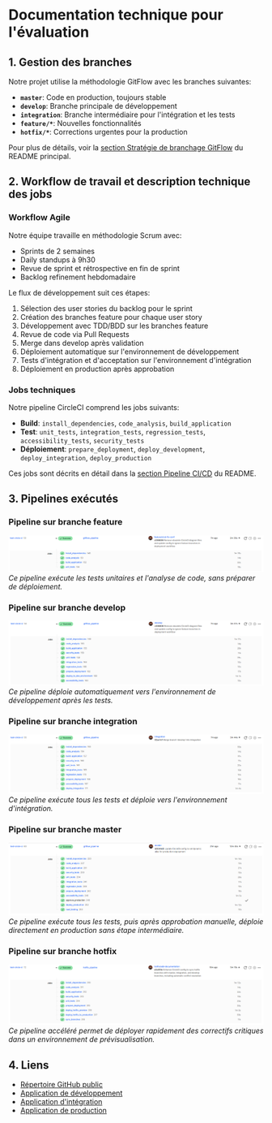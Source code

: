 # Documentation technique pour l'évaluation

## 1. Gestion des branches
Notre projet utilise la méthodologie GitFlow avec les branches suivantes:

- **`master`**: Code en production, toujours stable
- **`develop`**: Branche principale de développement
- **`integration`**: Branche intermédiaire pour l'intégration et les tests
- **`feature/*`**: Nouvelles fonctionnalités
- **`hotfix/*`**: Corrections urgentes pour la production

Pour plus de détails, voir la [section Stratégie de branchage GitFlow](./README.md#-stratégie-de-branchage-gitflow) du README principal.

## 2. Workflow de travail et description technique des jobs

### Workflow Agile
Notre équipe travaille en méthodologie Scrum avec:
- Sprints de 2 semaines
- Daily standups à 9h30
- Revue de sprint et rétrospective en fin de sprint
- Backlog refinement hebdomadaire

Le flux de développement suit ces étapes:
1. Sélection des user stories du backlog pour le sprint
2. Création des branches feature pour chaque user story
3. Développement avec TDD/BDD sur les branches feature
4. Revue de code via Pull Requests
5. Merge dans develop après validation
6. Déploiement automatique sur l'environnement de développement
7. Tests d'intégration et d'acceptation sur l'environnement d'intégration
8. Déploiement en production après approbation

### Jobs techniques
Notre pipeline CircleCI comprend les jobs suivants:

- **Build**: `install_dependencies`, `code_analysis`, `build_application`
- **Test**: `unit_tests`, `integration_tests`, `regression_tests`, `accessibility_tests`, `security_tests`
- **Déploiement**: `prepare_deployment`, `deploy_development`, `deploy_integration`, `deploy_production`

Ces jobs sont décrits en détail dans la [section Pipeline CI/CD](./README.md#-pipeline-cicd) du README.

## 3. Pipelines exécutés

### Pipeline sur branche feature
![Pipeline feature](./images/features.png)
*Ce pipeline exécute les tests unitaires et l'analyse de code, sans préparer de déploiement.*

### Pipeline sur branche develop
![Pipeline develop](./images/develop.png)
*Ce pipeline déploie automatiquement vers l'environnement de développement après les tests.*

### Pipeline sur branche integration
![Pipeline integration](./images/integration.png)
*Ce pipeline exécute tous les tests et déploie vers l'environnement d'intégration.*

### Pipeline sur branche master
![Pipeline master](./images/master.png)
*Ce pipeline exécute tous les tests, puis après approbation manuelle, déploie directement en production sans étape intermédiaire.*

### Pipeline sur branche hotfix
![Pipeline hotfix](./images/hotfix.png)
*Ce pipeline accéléré permet de déployer rapidement des correctifs critiques dans un environnement de prévisualisation.*

## 4. Liens
- [Répertoire GitHub public](https://github.com/solutionsSlayer/with-jest-circle-ci)
- [Application de développement](https://nextjs-calculator-dev-develop.vercel.app)
- [Application d'intégration](https://nextjs-calculator-integration.vercel.app)
- [Application de production](https://nextjs-calculator-solutionsslayer.vercel.app)
